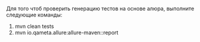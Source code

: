 Для того чтоб проверить генерацию тестов на основе алюра, выполните следующие команды:

1. mvn clean tests
2. mvn io.qameta.allure:allure-maven::report
